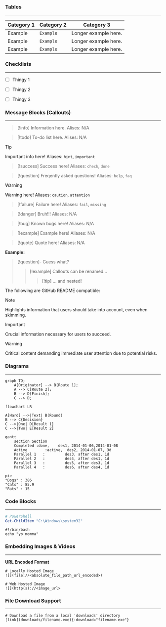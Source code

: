 
### Tables
---

| Category 1 | Category 2 | Category 3 |
| --- | --- | --- |
| Example | ``Example`` | Longer example here. | 
| Example | ``Example`` | Longer example here. | 
| Example | ``Example`` | Longer example here. | 


### Checklists
---
- [ ] Thingy 1
- [ ] Thingy 2
- [ ] Thingy 3


### Message Blocks (Callouts)
---

> [!info]
> Information here.
> Alises: N/A

> [!todo]
> To-do list here.
> Alises: N/A

> [!tip]
> Important info here!
> Aliases: ``hint``, ``important``

>[!success]
>Success here!
> Aliases: ``check``, ``done``

> [!question]
> Freqently asked questions!
> Aliases: ``help``, ``faq``

>[!warning]
> Warning here!
> Aliases: ``caution``, ``attention``

>[!failure]
> Failure here!
> Aliases: ``fail``, ``missing``

> [!danger]
> Bruh!!!
> Aliases: N/A

> [!bug]
> Known bugs here!
> Aliases: N/A

> [!example]
> Example here!
> Aliases: N/A

> [!quote]
> Quote here!
> Aliases: N/A

**Example:**

> [!question]- Guess what?
> > [!example] Callouts can be renamed...
> > > [!tip] ... and nested!


The following are GitHub README compatible:

> [!NOTE]  
> Highlights information that users should take into account, even when skimming.

> [!IMPORTANT]  
> Crucial information necessary for users to succeed.

> [!WARNING]  
> Critical content demanding immediate user attention due to potential risks.


### Diagrams
---

```mermaid
graph TD;
	A[Originator] --> B[Route 1];
	A --> C[Route 2];
	B --> D[Finish];
	C --> D;
```

```mermaid
flowchart LR

A[Hard] -->|Text| B(Round)
B --> C{Decision}
C -->|One| D[Result 1]
C -->|Two| E[Result 2]
```

```mermaid
gantt
    section Section
    Completed :done,    des1, 2014-01-06,2014-01-08
    Active        :active,  des2, 2014-01-07, 3d
    Parallel 1   :         des3, after des1, 1d
    Parallel 2   :         des4, after des1, 1d
    Parallel 3   :         des5, after des3, 1d
    Parallel 4   :         des6, after des4, 1d
```


```mermaid
pie
"Dogs" : 386
"Cats" : 85.9
"Rats" : 15
```

### Code Blocks
---

```powershell
# PowerShell
Get-ChildItem "C:\Windows\system32"
```

```shell
#!/bin/bash
echo "yo momma"
```


### Embedding Images & Videos
---

**URL Encoded Format**
```
# Locally Hosted Image
![](file://<absolute_file_path_url_encoded>)

# Web Hosted Image
![](http(s)://<image_url>
```

### File Download Support
---
```
# Download a file from a local 'downloads' directory
[link](downloads/filename.exe){:download="filename.exe"}
```
